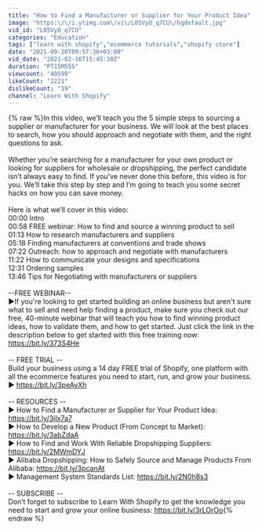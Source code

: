 ```yaml
---
title: "How to Find a Manufacturer or Supplier for Your Product Idea"
image: "https:\/\/i.ytimg.com\/vi\/L05VyO_q7CU\/hqdefault.jpg"
vid_id: "L05VyO_q7CU"
categories: "Education"
tags: ["learn with shopify","ecommerce tutorials","shopify store"]
date: "2021-09-20T09:57:36+03:00"
vid_date: "2021-02-16T15:45:30Z"
duration: "PT15M55S"
viewcount: "40599"
likeCount: "2221"
dislikeCount: "19"
channel: "Learn With Shopify"
---
```

{% raw %}In this video, we’ll teach you the 5 simple steps to sourcing a supplier or manufacturer for your business. We will look at the best places to search, how you should approach and negotiate with them, and the right questions to ask.<br /><br />Whether you’re searching for a manufacturer for your own product or looking for suppliers for wholesale or dropshipping, the perfect candidate isn’t always easy to find. If you’ve never done this before, this video is for you. We’ll take this step by step and I’m going to teach you some secret hacks on how you can save money. <br /><br />Here is what we’ll cover in this video: <br />00:00 Intro <br />00:58 FREE webinar: How to find and source a winning product to sell<br />01:13 How to research manufacturers and suppliers <br />05:18 Finding manufacturers at conventions and trade shows <br />07:22 Outreach: how to approach and negotiate with manufacturers<br />11:22 How to communicate your designs and specifications<br />12:31 Ordering samples  <br />13:46 Tips for Negotiating with manufacturers or suppliers <br /><br />--FREE WEBINAR-- <br />►If you're looking to get started building an online business but aren't sure what to sell and need help finding a product, make sure you check out our free, 40-minute webinar that will teach you how to find winning product ideas, how to validate them, and how to get started. Just click the link in the description below to get started with this free training now: <a rel="nofollow" target="blank" href="https://bit.ly/373S4He">https://bit.ly/373S4He</a> <br /><br />-- FREE TRIAL --<br />Build your business using a 14 day FREE trial of Shopify, one platform with all the ecommerce features you need to start, run, and grow your business. <br />► <a rel="nofollow" target="blank" href="https://bit.ly/3peAyXh">https://bit.ly/3peAyXh</a> <br /><br />-- RESOURCES --<br />► How to Find a Manufacturer or Supplier for Your Product Idea: <a rel="nofollow" target="blank" href="https://bit.ly/3jIx7a7">https://bit.ly/3jIx7a7</a> <br />► How to Develop a New Product (From Concept to Market): <a rel="nofollow" target="blank" href="https://bit.ly/3abZdaA">https://bit.ly/3abZdaA</a> <br />► How to Find and Work With Reliable Dropshipping Suppliers: <a rel="nofollow" target="blank" href="https://bit.ly/2MWmDYJ">https://bit.ly/2MWmDYJ</a> <br />► Alibaba Dropshipping: How to Safely Source and Manage Products From Alibaba: <a rel="nofollow" target="blank" href="https://bit.ly/3pcanAt">https://bit.ly/3pcanAt</a> <br />► Management System Standards List: <a rel="nofollow" target="blank" href="https://bit.ly/2N0h8s3">https://bit.ly/2N0h8s3</a> <br /><br />-- SUBSCRIBE --<br />Don’t forget to subscribe to Learn With Shopify to get the knowledge you need to start and grow your online business: <a rel="nofollow" target="blank" href="https://bit.ly/3rLOrOo">https://bit.ly/3rLOrOo</a>{% endraw %}

